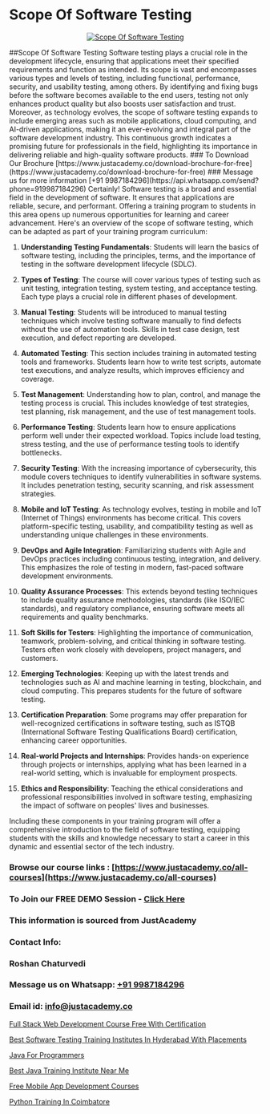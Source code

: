 # Scope Of Software Testing

<p align="center">
  <a href="https://justacademy.co/program-detail/software-testing">
    <img src="https://justacademy.co/storage2/program_images/1704700438.webp" alt="Scope Of Software Testing">
  </a>
</p>
##Scope Of Software Testing
Software testing plays a crucial role in the development lifecycle, ensuring that applications meet their specified requirements and function as intended. Its scope is vast and encompasses various types and levels of testing, including functional, performance, security, and usability testing, among others. By identifying and fixing bugs before the software becomes available to the end users, testing not only enhances product quality but also boosts user satisfaction and trust. Moreover, as technology evolves, the scope of software testing expands to include emerging areas such as mobile applications, cloud computing, and AI-driven applications, making it an ever-evolving and integral part of the software development industry. This continuous growth indicates a promising future for professionals in the field, highlighting its importance in delivering reliable and high-quality software products.
### To Download Our Brochure [https://www.justacademy.co/download-brochure-for-free](https://www.justacademy.co/download-brochure-for-free)
### Message us for more information [+91 9987184296](https://api.whatsapp.com/send?phone=919987184296)
Certainly! Software testing is a broad and essential field in the development of software. It ensures that applications are reliable, secure, and performant. Offering a training program to students in this area opens up numerous opportunities for learning and career advancement. Here's an overview of the scope of software testing, which can be adapted as part of your training program curriculum:

1) **Understanding Testing Fundamentals**: Students will learn the basics of software testing, including the principles, terms, and the importance of testing in the software development lifecycle (SDLC).

2) **Types of Testing**: The course will cover various types of testing such as unit testing, integration testing, system testing, and acceptance testing. Each type plays a crucial role in different phases of development.

3) **Manual Testing**: Students will be introduced to manual testing techniques which involve testing software manually to find defects without the use of automation tools. Skills in test case design, test execution, and defect reporting are developed.

4) **Automated Testing**: This section includes training in automated testing tools and frameworks. Students learn how to write test scripts, automate test executions, and analyze results, which improves efficiency and coverage.

5) **Test Management**: Understanding how to plan, control, and manage the testing process is crucial. This includes knowledge of test strategies, test planning, risk management, and the use of test management tools.

6) **Performance Testing**: Students learn how to ensure applications perform well under their expected workload. Topics include load testing, stress testing, and the use of performance testing tools to identify bottlenecks.

7) **Security Testing**: With the increasing importance of cybersecurity, this module covers techniques to identify vulnerabilities in software systems. It includes penetration testing, security scanning, and risk assessment strategies.

8) **Mobile and IoT Testing**: As technology evolves, testing in mobile and IoT (Internet of Things) environments has become critical. This covers platform-specific testing, usability, and compatibility testing as well as understanding unique challenges in these environments.

9) **DevOps and Agile Integration**: Familiarizing students with Agile and DevOps practices including continuous testing, integration, and delivery. This emphasizes the role of testing in modern, fast-paced software development environments.

10) **Quality Assurance Processes**: This extends beyond testing techniques to include quality assurance methodologies, standards (like ISO/IEC standards), and regulatory compliance, ensuring software meets all requirements and quality benchmarks.

11) **Soft Skills for Testers**: Highlighting the importance of communication, teamwork, problem-solving, and critical thinking in software testing. Testers often work closely with developers, project managers, and customers.

12) **Emerging Technologies**: Keeping up with the latest trends and technologies such as AI and machine learning in testing, blockchain, and cloud computing. This prepares students for the future of software testing.

13) **Certification Preparation**: Some programs may offer preparation for well-recognized certifications in software testing, such as ISTQB (International Software Testing Qualifications Board) certification, enhancing career opportunities.

14) **Real-world Projects and Internships**: Provides hands-on experience through projects or internships, applying what has been learned in a real-world setting, which is invaluable for employment prospects.

15) **Ethics and Responsibility**: Teaching the ethical considerations and professional responsibilities involved in software testing, emphasizing the impact of software on peoples' lives and businesses.

Including these components in your training program will offer a comprehensive introduction to the field of software testing, equipping students with the skills and knowledge necessary to start a career in this dynamic and essential sector of the tech industry.

### Browse our course links : [https://www.justacademy.co/all-courses](https://www.justacademy.co/all-courses) 
### To Join our FREE DEMO Session - [Click Here](https://www.justacademy.co/register-for-course-demo)


### This information is sourced from JustAcademy
### Contact Info:
### Roshan Chaturvedi
### Message us on Whatsapp: [+91 9987184296](https://api.whatsapp.com/send?phone=919987184296)
### Email id: [info@justacademy.co](mailto:info@justacademy.co)
                
[Full Stack Web Development Course Free With Certification](https://www.linkedin.com/pulse/full-stack-web-development-course-free-certification-ss76e?trackingId=Ssti8YA3oaOplHTyusfSnw%3D%3D&lipi=urn%3Ali%3Apage%3Ad_flagship3_company_admin%3BZ5ESut9VQxyQx%2BjF%2F1FLaA%3D%3D)

[Best Software Testing Training Institutes In Hyderabad With Placements](https://www.linkedin.com/pulse/best-software-testing-training-institutes-hyderabad-fo2ye?trackingId=7ePdmxpMitordYunU%2F48Fg%3D%3D&lipi=urn%3Ali%3Apage%3Ad_flagship3_company_admin%3Bm8c8pzxIRVqjkbINsou16g%3D%3D)

[Java For Programmers](https://medium.com/@shivamja27/java-for-programmers-28ec7551bb56)

[Best Java Training Institute Near Me](https://medium.com/@abhidnya.1068/best-java-training-institute-near-me-8ca84dec80df)

[Free Mobile App Development Courses](https://justacademyin.github.io/justacademy/free-mobile-app-development-courses)

[Python Training In Coimbatore](https://justacademyin.github.io/justacademy/python-training-in-coimbatore)

